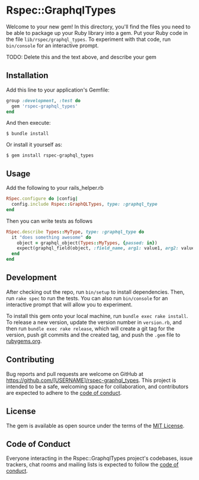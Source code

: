 # Rspec::GraphqlTypes

Welcome to your new gem! In this directory, you'll find the files you need to be able to package up your Ruby library into a gem. Put your Ruby code in the file `lib/rspec/graphql_types`. To experiment with that code, run `bin/console` for an interactive prompt.

TODO: Delete this and the text above, and describe your gem

## Installation

Add this line to your application's Gemfile:

```ruby
group :development, :test do
  gem 'rspec-graphql_types'
end
```

And then execute:

    $ bundle install

Or install it yourself as:

    $ gem install rspec-graphql_types

## Usage

Add the following to your rails_helper.rb

```ruby
RSpec.configure do |config|
  config.include Rspec::GraphQLTypes, type: :graphql_type
end
```

Then you can write tests as follows

```ruby
RSpec.describe Types::MyType, type: :graphql_type do
  it "does something awesome" do
    object = graphql_object(Types::MyTypes, {passed: in})
    expect(graphql_field(object, :field_name, arg1: value1, arg2: value2)).to eq("The Result")
  end
end
```

## Development

After checking out the repo, run `bin/setup` to install dependencies. Then, run `rake spec` to run the tests. You can also run `bin/console` for an interactive prompt that will allow you to experiment.

To install this gem onto your local machine, run `bundle exec rake install`. To release a new version, update the version number in `version.rb`, and then run `bundle exec rake release`, which will create a git tag for the version, push git commits and the created tag, and push the `.gem` file to [rubygems.org](https://rubygems.org).

## Contributing

Bug reports and pull requests are welcome on GitHub at https://github.com/[USERNAME]/rspec-graphql_types. This project is intended to be a safe, welcoming space for collaboration, and contributors are expected to adhere to the [code of conduct](https://github.com/[USERNAME]/rspec-graphql_types/blob/main/CODE_OF_CONDUCT.md).

## License

The gem is available as open source under the terms of the [MIT License](https://opensource.org/licenses/MIT).

## Code of Conduct

Everyone interacting in the Rspec::GraphqlTypes project's codebases, issue trackers, chat rooms and mailing lists is expected to follow the [code of conduct](https://github.com/[USERNAME]/rspec-graphql_types/blob/main/CODE_OF_CONDUCT.md).
